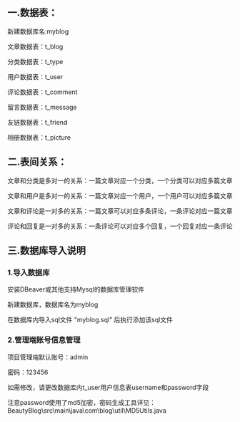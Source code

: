 
## 一.数据表：

新建数据库名:myblog

文章数据表：t_blog

分类数据表：t_type

用户数据表：t_user

评论数据表：t_comment

留言数据表：t_message

友链数据表：t_friend

相册数据表：t_picture

## 二.表间关系：

文章和分类是多对一的关系：一篇文章对应一个分类，一个分类可以对应多篇文章

文章和用户是多对一的关系：一篇文章对应一个用户，一个用户可以对应多篇文章

文章和评论是一对多的关系：一篇文章可以对应多条评论，一条评论对应一篇文章

评论和回复是一对多的关系：一条评论可以对应多个回复，一个回复对应一条评论

## 三.数据库导入说明

### 1.导入数据库

安装DBeaver或其他支持Mysql的数据库管理软件

新建数据库，数据库名为myblog

在数据库内导入sql文件 "myblog.sql" 后执行添加该sql文件

### 2.管理端账号信息管理

项目管理端默认账号：admin

密码：123456

如需修改，请更改数据库内t_user用户信息表username和password字段

注意password使用了md5加密，密码生成工具详见：BeautyBlog\src\main\java\com\blog\util\MD5Utils.java


